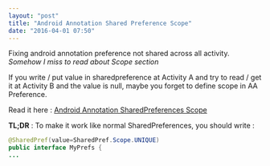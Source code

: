 ```yaml
---
layout: "post"
title: "Android Annotation Shared Preference Scope"
date: "2016-04-01 07:50"
---
```


Fixing android annotation preference not shared across all activity. *Somehow I miss to read about Scope section*

<!--break-->

If you write / put value in sharedpreference at Activity A and try to read / get it at Activity B and the value is null, maybe you forget to define scope in AA Preference.

Read it here : [Android Annotation SharedPreferences Scope](https://github.com/excilys/androidannotations/wiki/SharedPreferencesHelpers#scope)

**TL;DR** : To make it work like normal SharedPreferences, you should write :
```java
@SharedPref(value=SharedPref.Scope.UNIQUE)
public interface MyPrefs {
...
```
